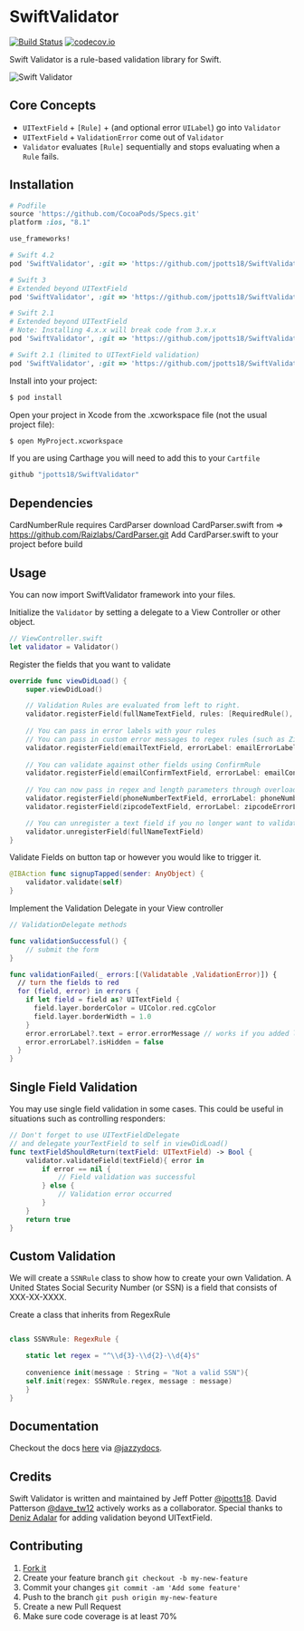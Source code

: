 SwiftValidator
===============

[![Build Status](https://travis-ci.org/SwiftValidatorCommunity/SwiftValidator.svg?branch=master)](https://travis-ci.org/SwiftValidatorCommunity/SwiftValidator) [![codecov.io](https://codecov.io/github/SwiftValidatorCommunity/SwiftValidator/coverage.svg?branch=master)](https://codecov.io/github/SwiftValidatorCommunity/SwiftValidator?branch=master)

Swift Validator is a rule-based validation library for Swift.

![Swift Validator](/swift-validator-v2.gif)

## Core Concepts

* ``UITextField`` + ``[Rule]`` + (and optional error ``UILabel``) go into  ``Validator``
* ``UITextField`` + ``ValidationError`` come out of ``Validator``
* ``Validator`` evaluates ``[Rule]`` sequentially and stops evaluating when a ``Rule`` fails. 

## Installation

```ruby
# Podfile
source 'https://github.com/CocoaPods/Specs.git'
platform :ios, "8.1"

use_frameworks!

# Swift 4.2
pod 'SwiftValidator', :git => 'https://github.com/jpotts18/SwiftValidator.git', :tag => '4.2.0'

# Swift 3
# Extended beyond UITextField
pod 'SwiftValidator', :git => 'https://github.com/jpotts18/SwiftValidator.git', :branch => 'master'

# Swift 2.1
# Extended beyond UITextField
# Note: Installing 4.x.x will break code from 3.x.x
pod 'SwiftValidator', :git => 'https://github.com/jpotts18/SwiftValidator.git', :tag => '4.0.0'

# Swift 2.1 (limited to UITextField validation)
pod 'SwiftValidator', :git => 'https://github.com/jpotts18/SwiftValidator.git', :tag => '3.0.5'
```

Install into your project:

```bash
$ pod install
```

Open your project in Xcode from the .xcworkspace file (not the usual project file):

```bash
$ open MyProject.xcworkspace
```

If you are using Carthage you will need to add this to your `Cartfile`

```bash
github "jpotts18/SwiftValidator"
```
## Dependencies
CardNumberRule requires CardParser 
download CardParser.swift from => https://github.com/Raizlabs/CardParser.git
Add CardParser.swift to your project before build

## Usage 

You can now import SwiftValidator framework into your files.

Initialize the ``Validator`` by setting a delegate to a View Controller or other object.

```swift
// ViewController.swift
let validator = Validator()
```

Register the fields that you want to validate

```swift
override func viewDidLoad() {
	super.viewDidLoad()

	// Validation Rules are evaluated from left to right.
	validator.registerField(fullNameTextField, rules: [RequiredRule(), FullNameRule()])
	
	// You can pass in error labels with your rules
	// You can pass in custom error messages to regex rules (such as ZipCodeRule and EmailRule)
	validator.registerField(emailTextField, errorLabel: emailErrorLabel, rules: [RequiredRule(), EmailRule(message: "Invalid email")])
	
	// You can validate against other fields using ConfirmRule
	validator.registerField(emailConfirmTextField, errorLabel: emailConfirmErrorLabel, rules: [ConfirmationRule(confirmField: emailTextField)])
	
	// You can now pass in regex and length parameters through overloaded contructors
	validator.registerField(phoneNumberTextField, errorLabel: phoneNumberErrorLabel, rules: [RequiredRule(), MinLengthRule(length: 9)])
	validator.registerField(zipcodeTextField, errorLabel: zipcodeErrorLabel, rules: [RequiredRule(), ZipCodeRule(regex : "\\d{5}")])

	// You can unregister a text field if you no longer want to validate it
	validator.unregisterField(fullNameTextField)
}
```


Validate Fields on button tap or however you would like to trigger it. 

```swift
@IBAction func signupTapped(sender: AnyObject) {
	validator.validate(self)
}
```

Implement the Validation Delegate in your View controller

```swift
// ValidationDelegate methods

func validationSuccessful() {
	// submit the form
}

func validationFailed(_ errors:[(Validatable ,ValidationError)]) {
  // turn the fields to red
  for (field, error) in errors {
    if let field = field as? UITextField {
      field.layer.borderColor = UIColor.red.cgColor
      field.layer.borderWidth = 1.0
    }
    error.errorLabel?.text = error.errorMessage // works if you added labels
    error.errorLabel?.isHidden = false
  }
}

```

## Single Field Validation

You may use single field validation in some cases. This could be useful in situations such as controlling responders:

```swift
// Don't forget to use UITextFieldDelegate
// and delegate yourTextField to self in viewDidLoad()
func textFieldShouldReturn(textField: UITextField) -> Bool {
    validator.validateField(textField){ error in
        if error == nil {
            // Field validation was successful
        } else {
            // Validation error occurred
        }
    }
    return true
}
```

## Custom Validation 

We will create a ```SSNRule``` class to show how to create your own Validation. A United States Social Security Number (or SSN) is a field that consists of XXX-XX-XXXX. 

Create a class that inherits from RegexRule

```swift

class SSNVRule: RegexRule {

    static let regex = "^\\d{3}-\\d{2}-\\d{4}$"
	
    convenience init(message : String = "Not a valid SSN"){
	self.init(regex: SSNVRule.regex, message : message)
    }
}
```

## Documentation
Checkout the docs <a href="http://swiftvalidatorcommunity.github.io/SwiftValidator/">here</a> via [@jazzydocs](https://twitter.com/jazzydocs).


Credits
-------

Swift Validator is written and maintained by Jeff Potter [@jpotts18](http://twitter.com/jpotts18). David Patterson [@dave_tw12](http://twitter.com/dave_tw12) actively works as a collaborator. Special thanks to [Deniz Adalar](https://github.com/dadalar) for
adding validation beyond UITextField.

## Contributing

1. [Fork it](https://github.com/jpotts18/SwiftValidator/fork)
2. Create your feature branch `git checkout -b my-new-feature`
3. Commit your changes `git commit -am 'Add some feature'`
4. Push to the branch `git push origin my-new-feature`
5. Create a new Pull Request
6. Make sure code coverage is at least 70%
